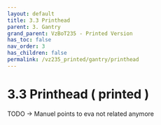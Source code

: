 ```yaml
---
layout: default
title: 3.3 Printhead
parent: 3. Gantry
grand_parent: VzBoT235 - Printed Version
has_toc: false
nav_order: 3
has_children: false
permalink: /vz235_printed/gantry/printhead
---
```


# 3.3 Printhead ( printed )

TODO -> Manuel points to eva not related anymore
